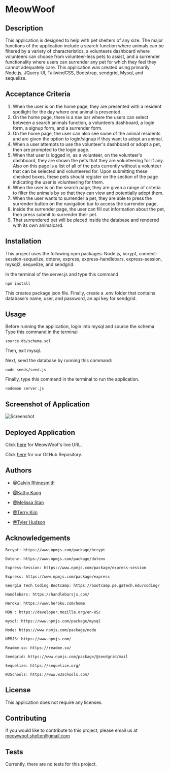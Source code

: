 # MeowWoof

## Description


This application is designed to help with pet shelters of any size. The major functions of the application include a search function where animals can be filtered by a variety of characteristics, a volunteers dashboard where volunteers can choose from volunteer-less pets to assist, and a surrender functionality where users can surrender any pet for which they feel they cannot adequately care. This application was created using primarily Node.js, JQuery UI, TailwindCSS, Bootstrap, sendgrid,  Mysql, and sequelize. 

## Acceptance Criteria


1. When the user is on the home page, they are presented with a resident spotlight for the day where one animal is presented.
2. On the home page, there is a nav bar where the users can select between a search animals function, a volunteers dashboard, a login form, a signup form, and a surrender form. 
3. On the home page, the user can also see some of the animal residents and are given the option to login/signup if they want to adopt an animal. 
4. When a user attempts to use the volunteer's dashboard or adopt a pet, then are prompted to the login page.
5. When that user is logged in, as a volunteer, on the volunteer's dashboard, they are shown the pets that they are volunteering for if any. Also on this page is a list of all of the pets currently without a volunteer that can be selected and volunteered for. Upon submitting these checked boxes, these pets should register on the section of the page indicating the user is volunteering for them. 
6. When the user is on the search page, they are given a range of criteria to filter the animals by so that they can view and potentially adopt them. 
7. When the user wants to surrender a pet, they are able to press the surrender button on the navigation bar to access the surrender page.
8. Inside the surrender page, the user can fill out information about the pet, then press submit to surrender their pet.
9. That surrendered pet will be placed inside the database and rendered with its own animalcard.

## Installation


This project uses the following npm packages: Node.js, bcrypt, connect-session-sequelize, dotenv, express, express-handlebars, express-session, mysql2, sequelize, and sendgrid. 

In the terminal of the server.js and type this command 

    npm install

This creates package.json file.  Finally, create a .env folder that contains database's name, user, and password, an api key for sendgrid.

## Usage


Before running the application, login into mysql and source the schema 
Type this command in the terminal

    source db/schema.sql 

Then, exit mysql.

Next, seed the database by running this command: 

    node seeds/seed.js

Finally, type this command in the terminal to run the application. 

    nodemon server.js
 


## Screenshot of Application

![Screenshot](./misc/homepagegif.gif)

## Deployed Application

Click [here](https://sleepy-lake-64431.herokuapp.com/) for MeowWoof's live URL.

Click [here](https://github.com/TeryKing/Project-MeowWoof) for our GitHub Repository.



## Authors


- [@Calvin Rhinesmith](https://github.com/crhinesmith)

- [@Kathy Kang](https://github.com/KatSKang)

- [@Melissa Stan](https://github.com/mstan19)

- [@Terry Kim](https://github.com/TeryKing)

- [@Tyler Hudson](https://github.com/Hudson-TD)



## Acknowledgements

    Bcrypt: https://www.npmjs.com/package/bcrypt

    Dotenv: https://www.npmjs.com/package/dotenv

    Express-Session: https://www.npmjs.com/package/express-session

    Express: https://www.npmjs.com/package/express

    Georgia Tech Coding Bootcamp: https://bootcamp.pe.gatech.edu/coding/

    Handlebars: https://handlebarsjs.com/

    Heroku: https://www.heroku.com/home

    MDN : https://developer.mozilla.org/en-US/

    mysql: https://www.npmjs.com/package/mysql

    Node: https://www.npmjs.com/package/node

    NPMJS: https://www.npmjs.com/

    Readme.so: https://readme.so/

    Sendgrid: https://www.npmjs.com/package/@sendgrid/mail

    Sequelize: https://sequelize.org/

    W3Schools: https://www.w3schools.com/

## License

This application does not require any licenses.


## Contributing

If you would like to contribute to this project, please email us at meowwoof.shelter@gmail.com


## Tests

Currently, there are no tests for this project.
